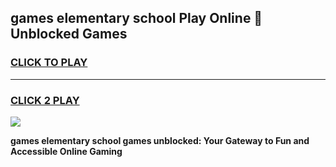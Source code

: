 
## games elementary school Play Online 👋 Unblocked Games
<h3>
<a href="https://news.freeplayer.one?title=games_elementary_school&ref=17GH">CLICK TO PLAY</a></h3>
<hr>

<h3>
<a href="https://news.freeplayer.one?title=games_elementary_school&ref=17GH">CLICK 2 PLAY</a>
  
</h3>

<a href="https://news.freeplayer.one?title=games_elementary_school&ref=17GH/"><img src="https://clearcache.store/games.png"></a>


**games elementary school games unblocked: Your Gateway to Fun and Accessible Online Gaming**

